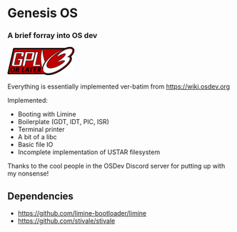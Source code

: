 # Genesis OS
### A brief forray into OS dev

![GPLv3 or later Logo](gplv3-or-later.png)

Everything is essentially implemented ver-batim from https://wiki.osdev.org

Implemented:
 - Booting with Limine
 - Boilerplate (GDT, IDT, PIC, ISR)
 - Terminal printer
 - A bit of a libc
 - Basic file IO
 - Incomplete implementation of USTAR filesystem

Thanks to the cool people in the OSDev Discord server for putting up with my nonsense!

## Dependencies

 - https://github.com/limine-bootloader/limine
 - https://github.com/stivale/stivale
